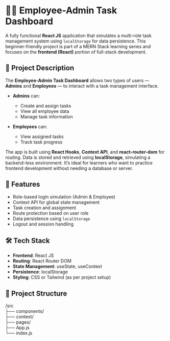 # 🧑‍💼 Employee-Admin Task Dashboard

A fully functional **React JS** application that simulates a multi-role task management system using `localStorage` for data persistence. This beginner-friendly project is part of a MERN Stack learning series and focuses on the **frontend (React)** portion of full-stack development.

## 📘 Project Description

The **Employee-Admin Task Dashboard** allows two types of users — **Admins** and **Employees** — to interact with a task management interface.

- **Admins** can:
  - Create and assign tasks
  - View all employee data
  - Manage task information

- **Employees** can:
  - View assigned tasks
  - Track task progress

The app is built using **React Hooks**, **Context API**, and **react-router-dom** for routing. Data is stored and retrieved using **localStorage**, simulating a backend-less environment. It’s ideal for learners who want to practice frontend development without needing a database or server.

## 🚀 Features

- Role-based login simulation (Admin & Employee)
- Context API for global state management
- Task creation and assignment
- Route protection based on user role
- Data persistence using `localStorage`
- Logout and session handling

## 🛠 Tech Stack

- **Frontend**: React JS
- **Routing**: React Router DOM
- **State Management**: useState, useContext
- **Persistence**: localStorage
- **Styling**: CSS or Tailwind (as per project setup)

## 📂 Project Structure

/src  
├── components/  
├── context/  
├── pages/  
├── App.js  
└── index.js  
